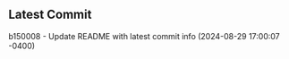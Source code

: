 
## Latest Commit
b150008 - Update README with latest commit info (2024-08-29 17:00:07 -0400) <Yunxi-Zhou>
